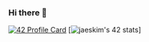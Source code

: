 ### Hi there 👋

[![42 Profile Card](https://1337-readme.vercel.app/api/profile?cursus=42cursus&dark=true&login=zait-sli)](https://github.com/mohouyizme/1337-readme)
[![jaeskim's 42 stats](https://badge42.herokuapp.com/api/stats/ait-sli)]
